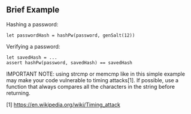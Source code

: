Brief Example
-------------

Hashing a password:

    let passwordHash = hashPw(password, genSalt(12))

Verifying a password:

    let savedHash = ...
    assert hashPw(password, savedHash) == savedHash

IMPORTANT NOTE: using strcmp or memcmp like in this simple example may make
your code vulnerable to timing attacks[1]. If possible, use a function that
always compares all the characters in the string before returning.

[1] https://en.wikipedia.org/wiki/Timing_attack
